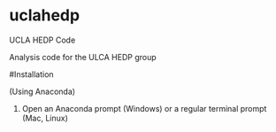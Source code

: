 # uclahedp
UCLA HEDP Code

Analysis code for the ULCA HEDP group


#Installation

(Using Anaconda)
1. Open an Anaconda prompt (Windows) or a regular terminal prompt (Mac, Linux)